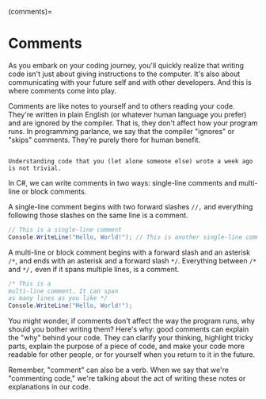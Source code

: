 (comments)=
# Comments

As you embark on your coding journey, you'll quickly realize that writing code isn't just about giving instructions to the computer. It's also about communicating with your future self and with other developers. And this is where comments come into play.

Comments are like notes to yourself and to others reading your code. They're written in plain English (or whatever human language you prefer) and are ignored by the compiler. That is, they don't affect how your program runs. In programming parlance, we say that the compiler "ignores" or "skips" comments. They're purely there for human benefit.

```{figure} https://media.discordapp.net/attachments/1118630713084870736/1121421780649791488/chrokh_A_simple_and_flat_illustration_of_a_confused_person_scra_002b3059-844e-4e6b-8054-bb046a5b22e5.png?width=2700&height=1350

Understanding code that you (let alone someone else) wrote a week ago is not trivial.
```

In C#, we can write comments in two ways: single-line comments and multi-line or block comments.

A single-line comment begins with two forward slashes `//,` and everything following those slashes on the same line is a comment.

```csharp
// This is a single-line comment
Console.WriteLine("Hello, World!"); // This is another single-line comment
```

A multi-line or block comment begins with a forward slash and an asterisk `/*`, and ends with an asterisk and a forward slash `*/`. Everything between `/*` and `*/,` even if it spans multiple lines, is a comment.

```csharp
/* This is a
multi-line comment. It can span
as many lines as you like */
Console.WriteLine("Hello, World!");
```

You might wonder, if comments don't affect the way the program runs, why should you bother writing them? Here's why: good comments can explain the "why" behind your code. They can clarify your thinking, highlight tricky parts, explain the purpose of a piece of code, and make your code more readable for other people, or for yourself when you return to it in the future.

Remember, "comment" can also be a verb. When we say that we're "commenting code," we're talking about the act of writing these notes or explanations in our code.


